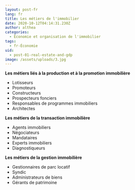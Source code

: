 ```yaml
---
layout: post-fr
lang: fr
title: Les métiers de l'immobilier
date: 2020-10-12T04:14:31.230Z
author: althea
categories:
  - Économie et organisation de l'immobilier
tags:
  - fr-Économie
uid:
  - post-01-real-estate-and-gdp
image: /assets/uploads/3.jpg
---
```

**Les métiers liés à la production et à la promotion immobilière**

* Lotisseurs
* Promoteurs
* Constructeurs
* Prospecteurs fonciers
* Responsables de programmes immobiliers
* Architectes

**Les métiers de la transaction immobilière**

* Agents immobiliers
* Négociateurs
* Mandataires
* Experts immobiliers
* Diagnostiqueurs

**Les métiers de la gestion immobilière**

* Gestionnaires de parc locatif
* Syndic
* Administrateurs de biens
* Gérants de patrimoine